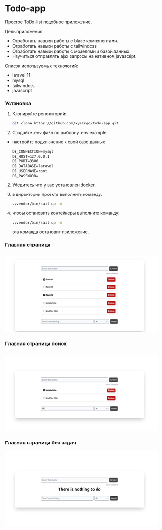 # Todo-app

Простое ToDo-list подобное приложение.

Цель приложения:
- Отработать навыки работы с blade компонентами.
- Отработать навыки работы с tailwindcss.
- Отработать навыки работы с моделями и базой данных.
- Научиться отправлять ajax запросы на нативном javascript.

Список используемых технологий:
- laravel 11
- mysql
- tailwindcss
- javascript

### Установка

1. Клонируйте репозиторий:
   ```bash
   git clone https://github.com/xynzsqd/todo-app.git
   ```
2. Создайте .env файл по шаблону .env.example
- настройте подключение к свой базе данных
    ```
    DB_CONNECTION=mysql
    DB_HOST=127.0.0.1
    DB_PORT=3306
    DB_DATABASE=laravel
    DB_USERNAME=root
    DB_PASSWORD=
    ```

2. Убедитесь что у вас установлен docker.

3. в директории проекта выполните команду:
    ```bash
    ./vendor/bin/sail up -d
4. чтобы остановить контейнеры выполните команду:
    ```bash
    ./vendor/bin/sail up -d
    ```
    эта команда остановит приложение.

### Главная страница
![Главный страница приложения](storage/app/public/index.png)
-
### Главная страница поиск
![Главный страница приложения](storage/app/public/search.png)
-

### Главная страница без задач
![Главный страница приложения](storage/app/public/empty.png)
